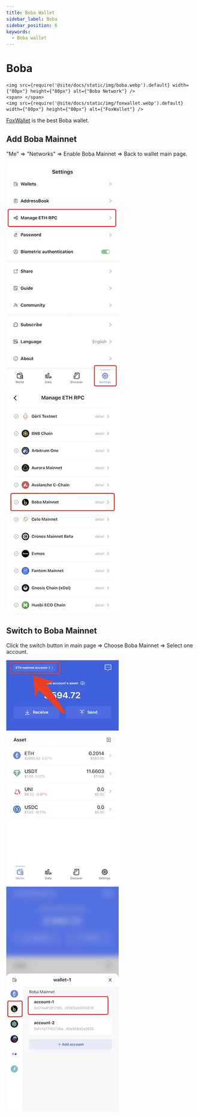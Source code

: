 ```yaml
---
title: Boba Wallet
sidebar_label: Boba
sidebar_position: 6
keywords:
  - Boba wallet
---
```


# Boba
```mdx-code-block
<img src={require('@site/docs/static/img/boba.webp').default} width={"80px"} height={"80px"} alt={"Boba Network"} />
<span> </span>
<img src={require('@site/docs/static/img/foxwallet.webp').default} width={"80px"} height={"80px"} alt={"FoxWallet"} />
```
[FoxWallet](https://foxwallet.com) is the best Boba wallet.

## Add Boba Mainnet

"Me" => "Networks" => Enable Boba Mainnet => Back to wallet main page.

![](../img/manage-eth-rpc.webp)![](../img/add-boba.webp)

## Switch to Boba Mainnet

Click the switch button in main page => Choose Boba Mainnet => Select one
account.

![](../img/switch-network.webp)![](../img/switch-boba.webp)